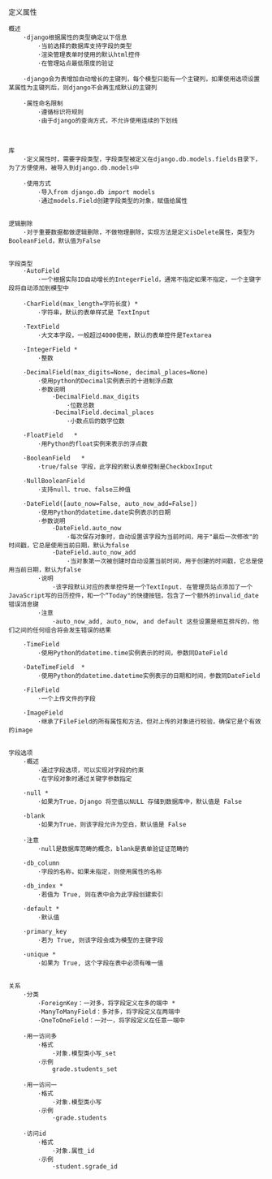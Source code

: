 定义属性

	概述
		·django根据属性的类型确定以下信息
			·当前选择的数据库支持字段的类型
			·渲染管理表单时使用的默认html控件
			·在管理站点最低限度的验证
	
		·django会为表增加自动增长的主键列，每个模型只能有一个主键列，如果使用选项设置某属性为主键列后，则django不会再生成默认的主键列
	
		·属性命名限制
			·遵循标识符规则
			·由于django的查询方式，不允许使用连续的下划线



	库
		·定义属性时，需要字段类型，字段类型被定义在django.db.models.fields目录下，为了方便使用，被导入到django.db.models中
	
		·使用方式
			·导入from django.db import models
			·通过models.Field创建字段类型的对象，赋值给属性


	逻辑删除
		·对于重要数据都做逻辑删除，不做物理删除，实现方法是定义isDelete属性，类型为BooleanField，默认值为False


	字段类型
		·AutoField
			·一个根据实际ID自动增长的IntegerField，通常不指定如果不指定，一个主键字段将自动添加到模型中
	
		·CharField(max_length=字符长度) *
			·字符串，默认的表单样式是 TextInput
	
		·TextField
			·大文本字段，一般超过4000使用，默认的表单控件是Textarea
	
		·IntegerField *
			·整数
	
		·DecimalField(max_digits=None, decimal_places=None)
			·使用python的Decimal实例表示的十进制浮点数
			·参数说明
				·DecimalField.max_digits
					·位数总数
				·DecimalField.decimal_places
					·小数点后的数字位数
	
		·FloatField   *
			·用Python的float实例来表示的浮点数
	
		·BooleanField   *
			·true/false 字段，此字段的默认表单控制是CheckboxInput
	
		·NullBooleanField
			·支持null、true、false三种值
	
		·DateField([auto_now=False, auto_now_add=False])
			·使用Python的datetime.date实例表示的日期
			·参数说明
				·DateField.auto_now
					·每次保存对象时，自动设置该字段为当前时间，用于"最后一次修改"的时间戳，它总是使用当前日期，默认为false
				·DateField.auto_now_add
					·当对象第一次被创建时自动设置当前时间，用于创建的时间戳，它总是使用当前日期，默认为false
			·说明
				·该字段默认对应的表单控件是一个TextInput. 在管理员站点添加了一个JavaScript写的日历控件，和一个“Today"的快捷按钮，包含了一个额外的invalid_date错误消息键
			·注意
				·auto_now_add, auto_now, and default 这些设置是相互排斥的，他们之间的任何组合将会发生错误的结果
	
		·TimeField
			·使用Python的datetime.time实例表示的时间，参数同DateField
	
		·DateTimeField  *
			·使用Python的datetime.datetime实例表示的日期和时间，参数同DateField
	
		·FileField
			·一个上传文件的字段
	
		·ImageField
			·继承了FileField的所有属性和方法，但对上传的对象进行校验，确保它是个有效的image


	字段选项
		·概述
			·通过字段选项，可以实现对字段的约束
			·在字段对象时通过关键字参数指定
	
		·null *
			·如果为True，Django 将空值以NULL 存储到数据库中，默认值是 False
	
		·blank
			·如果为True，则该字段允许为空白，默认值是 False
	
		·注意
			·null是数据库范畴的概念，blank是表单验证证范畴的
	
		·db_column
			·字段的名称，如果未指定，则使用属性的名称
	
		·db_index *
			·若值为 True, 则在表中会为此字段创建索引
	
		·default *
			·默认值
	
		·primary_key
			·若为 True, 则该字段会成为模型的主键字段
	
		·unique *
			·如果为 True, 这个字段在表中必须有唯一值


	关系
		·分类
			·ForeignKey：一对多，将字段定义在多的端中 *
			·ManyToManyField：多对多，将字段定义在两端中
			·OneToOneField：一对一，将字段定义在任意一端中
	
		·用一访问多
			·格式
				·对象.模型类小写_set
			·示例
				grade.students_set
	
		·用一访问一
			·格式
				·对象.模型类小写
			·示例
				·grade.students
	
		·访问id
			·格式
				·对象.属性_id
			·示例
				·student.sgrade_id